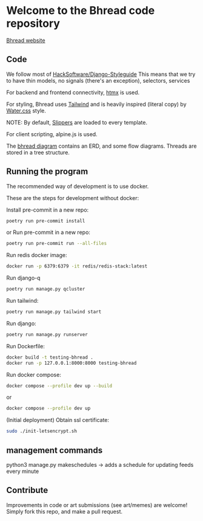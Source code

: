 # Welcome to the Bhread code repository

[Bhread website](https://bhread.com)

## Code

We follow most of [HackSoftware/Django-Styleguide](https://github.com/HackSoftware/Django-Styleguide)
This means that we try to have thin models, no signals (there's an exception), selectors, services

For backend and frontend connectivity, [htmx](https://htmx.org) is used.

For styling, Bhread uses [Tailwind]() and is heavily inspired (literal copy) by
[Water.css](https://watercss.kognise.dev/) style.

NOTE: By default, [Slippers]() are loaded to every template.

For client scripting, alpine.js is used.

The [bhread diagram](./bhread.drawio) contains an ERD, and some flow diagrams.
Threads are stored in a tree structure.

## Running the program

The recommended way of development is to use docker.

These are the steps for development without docker:

Install pre-commit in a new repo:

```sh
poetry run pre-commit install
```
or Run pre-commit in a new repo:
```sh
poetry run pre-commit run --all-files
```

Run redis docker image:

```sh
docker run -p 6379:6379 -it redis/redis-stack:latest
```

Run django-q
```sh
poetry run manage.py qcluster
```

Run tailwind:
```sh
poetry run manage.py tailwind start
```

Run django:
```sh
poetry run manage.py runserver
```

Run Dockerfile:
```sh
docker build -t testing-bhread .
docker run -p 127.0.0.1:8000:8000 testing-bhread
```

Run docker compose:
```sh
docker compose --profile dev up --build
```
or
```sh
docker compose --profile dev up
```

(Initial deployment)
Obtain ssl certificate:

```sh
sudo ./init-letsencrypt.sh
```



## management commands

python3 manage.py makeschedules -> adds a schedule for updating feeds every minute




## Contribute

Improvements in code or art submissions (see art/memes) are welcome!
Simply fork this repo, and make a pull request.
